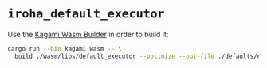 # `iroha_default_executor`

Use the [Kagami Wasm Builder](../../../crates/iroha_kagami/README.md) in order to build it:

```bash
cargo run --bin kagami wasm -- \
  build ./wasm/libs/default_executor --optimize --out-file ./defaults/executor.wasm
```
